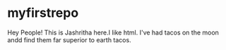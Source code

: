 # myfirstrepo
Hey People! 
This is Jashritha here.I like html. 
I've had tacos on the moon andd find them far superior to earth tacos.
